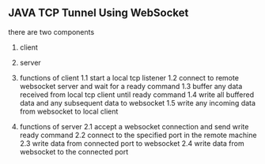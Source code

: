 JAVA TCP Tunnel Using WebSocket
-------------------------------

there are two components

1. client
2. server


1. functions of client
1.1 start a local tcp listener
1.2 connect to remote websocket server and wait for a ready command
1.3 buffer any data received from local tcp client until ready command
1.4 write all buffered data and any subsequent data to websocket
1.5 write any incoming data from websocket to local client


2. functions of server
2.1 accept a websocket connection and send write ready command
2.2 connect to the specified port in the remote machine 
2.3 write data from connected port to websocket
2.4 write data from websocket to the connected port
